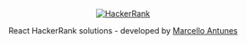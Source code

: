 <p align="center">
  <a href="https://www.hackerrank.com/">
    <img alt="HackerRank" src="https://user-images.githubusercontent.com/1194257/65596422-1cef2080-df97-11e9-9abb-a225204d1805.png">
  </a>
</p>
<p align="center">
  React HackerRank solutions - developed by <a alt="" target="_blank" href="" >Marcello Antunes</a>
</p>
